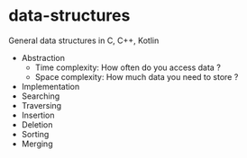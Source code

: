 # data-structures
General data structures in C, C++, Kotlin

- Abstraction
    -   Time complexity: How often do you access data ?
    -   Space complexity: How much data you need to store ?
- Implementation
- Searching
- Traversing
- Insertion
- Deletion
- Sorting
- Merging